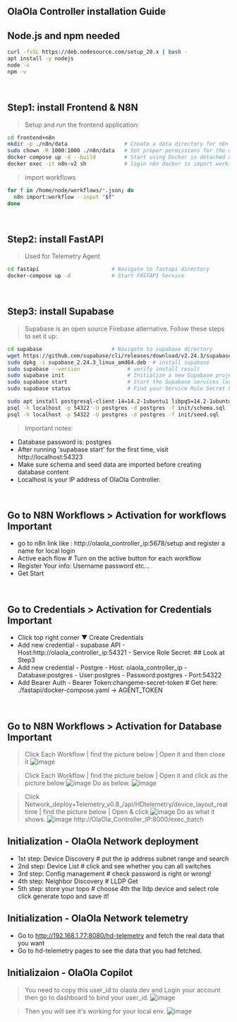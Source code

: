 ## OlaOla Controller installation Guide

## Node.js and npm needed
```bash
curl -fsSL https://deb.nodesource.com/setup_20.x | bash -
apt install -y nodejs
node -v  
npm -v
```
<br>

## Step1: install Frontend & N8N
> Setup and run the frontend application:

```bash
cd frontend+n8n
mkdir -p ./n8n/data                  # Create a data directory for n8n
sudo chown -R 1000:1000 ./n8n/data   # Set proper permissions for the data directory
docker compose up -d --build         # Start using Docker in detached mode
docker exec -it n8n-v2 sh            # login n8n docker to import workflows
```
> import workflows
```bash
for f in /home/node/workflows/*.json; do
  n8n import:workflow --input "$f"
done
```
<br>

## Step2: install FastAPI 
>Used for Telemetry Agent

```bash
cd fastapi                       # Navigate to fastapi directory
docker-compose up -d             # Start FASTAPI Service
```
<br>

## Step3: install Supabase 
> Supabase is an open source Firebase alternative. Follow these steps to set it up:

```bash
cd supabase                      # Navigate to supabase directory
wget https://github.com/supabase/cli/releases/download/v2.24.3/supabase_2.24.3_linux_amd64.deb   # download .deb 
sudo dpkg -i supabase_2.24.3_linux_amd64.deb  # install supabase
sudo supabase --version               # verify install result
sudo supabase init                    # Initialize a new Supabase project
sudo supabase start                   # Start the Supabase services locally
sudo supabase status                  # Find your Service Role Secret here

sudo apt install postgresql-client-14=14.2-1ubuntu1 libpq5=14.2-1ubuntu1   # Install psql client pls check available version 1st 'apt list -a postgresql-client-14'
psql -h localhost -p 54322 -U postgres -d postgres -f init/schema.sql   # Import database schema
psql -h localhost -p 54322 -U postgres -d postgres -f init/seed.sql     # Import initial data
```

> Important notes:
- Database password is: postgres
- After running 'supabase start' for the first time, visit http://localhost:54323 
- Make sure schema and seed data are imported before creating database content
- Localhost is your IP address of OlaOla Controller.
<br>

## Go to N8N Workflows > Activation for workflows **Important**
- go to n8n link like : http://olaola_controller_ip:5678/setup and register a name for local login
- Active each flow   # Turn on the active button for each workflow
- Register Your info: Username password etc...
- Get Start
<br>

## Go to Credentials  > Activation for Credentials **Important**
- Click top right corner ▼ Create Credentials 
- Add new credential - supabase API 
        - Host:http://olaola_controller_ip:54321 
        - Service Role Secret: ## Look at Step3
- Add new credential - Postgre
        - Host: olaola_controller_ip
        - Database:postgres
        - User:postgres
        - Password:postgres
        - Port:54322
- Add Bearer Auth
        - Bearer Token:changeme-secret-token          # Get here: ./fastapi/docker-compose.yaml -> AGENT_TOKEN
<br>

## Go to N8N Workflows > Activation for Database **Important**
  
> Click Each Workflow | find the picture below | Open it and then close it 
![image](https://github.com/user-attachments/assets/66c851f9-71b7-43b4-911b-354952985e54)

> Click Each Workflow | find the picture below | Open it and click as the picture below 
![image](https://github.com/user-attachments/assets/6c3c4b20-668c-4d7d-b82c-34fd34baa96e)
> Do as below.
![image](https://github.com/user-attachments/assets/2ec37e3d-babb-4049-99f3-bf2138a5ff07)

> Click Network_deploy+Telemetry_v0.8_/api/HDtelemetry/device_layout_realtime | find the picture below | Open & click
![image](https://github.com/user-attachments/assets/8bfad352-8f53-40ec-ad9b-36ea6cab2e83)
> Do as what it shows.
![image](https://github.com/user-attachments/assets/adb775b9-268f-4b7b-af65-01f9c4a5ee75)
> http://OlaOla_Controller_IP:8000/exec_batch

## Initialization - OlaOla Network deployment
- 1st step: Device Discovery # put the ip address subnet range and search
- 2nd step: Device List # click and see whether you can all switches
- 3rd step: Config management # check password is right or wrong!
- 4th step: Neighbor Discovery # LLDP Get
- 5th step: store your topo # choose 4th the lldp device and select role click generate topo and save it!
  
## Initialization - OlaOla Network telemetry
- Go to http://192.168.1.77:8080/hd-telemetry and fetch the real data that you want
- Go to hd-telemetry pages to see the data that you had fetched.

## Initializaion - OlaOla Copilot
> You need to copy this user_id to olaola.dev and Login your account then go to dashboard to bind your user_id.
![image](https://github.com/user-attachments/assets/22df75da-755c-4f25-a3ef-27d483161853)

> Then you will see it's working for your local env.
![image](https://github.com/user-attachments/assets/c1f7931e-5f09-4b30-8a0b-327228f2165d)


